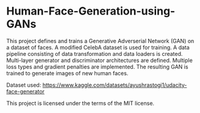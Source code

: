 # Human-Face-Generation-using-GANs

This project defines and trains a Generative Adverserial Network (GAN) on a dataset of faces. A modified CelebA dataset is used for training. A data pipeline consisting of data transformation and data loaders is created. Multi-layer generator and discriminator architectures are defined. Multiple loss types and gradient penalties are implemented. The resulting GAN is trained to generate images of new human faces.

Dataset used: https://www.kaggle.com/datasets/ayushrastogi1/udacity-face-generator

This project is licensed under the terms of the MIT license.
